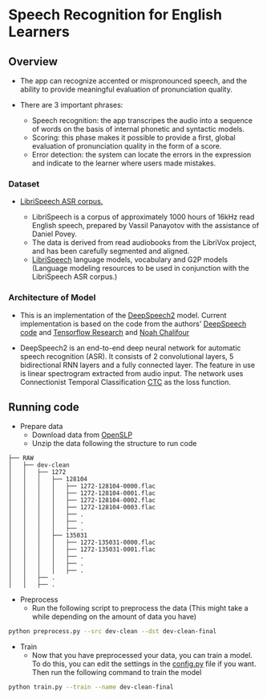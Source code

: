 # Speech Recognition for English Learners

## Overview

- The app can recognize accented or mispronounced speech, and the ability to provide meaningful evaluation of pronunciation quality.

- There are 3 important phrases:

    - Speech recognition: the app transcripes the audio into a sequence of words on the basis of internal phonetic and syntactic models.
    - Scoring: this phase makes it possible to provide a first, global evaluation of pronunciation quality in the form of a score.
    - Error detection: the system can locate the errors in the expression and indicate to the learner where users made mistakes.

### Dataset

- [LibriSpeech ASR corpus.](http://www.openslr.org/12/)

    - LibriSpeech is a corpus of approximately 1000 hours of 16kHz read English speech, prepared by Vassil Panayotov with the assistance of Daniel Povey. 
    - The data is derived from read audiobooks from the LibriVox project, and has been carefully segmented and aligned.
    - [LibriSpeech](http://www.openslr.org/11/) language models, vocabulary and G2P models (Language modeling resources to be used in conjunction with the  LibriSpeech ASR corpus.)
### Architecture of Model

- This is an implementation of the [DeepSpeech2](https://arxiv.org/pdf/1512.02595.pdf) model. Current implementation is based on the code from the authors' [DeepSpeech code](https://github.com/PaddlePaddle/DeepSpeech) and [Tensorflow Research](https://github.com/tensorflow/models/tree/master/research/deep_speech) and [Noah Chalifour](https://github.com/noahchalifour/baidu-deepspeech2)

- DeepSpeech2 is an end-to-end deep neural network for automatic speech recognition (ASR). It consists of 2 convolutional layers, 5 bidirectional RNN layers and a fully connected layer. The feature in use is linear spectrogram extracted from audio input. The network uses Connectionist Temporal Classification [CTC](https://www.cs.toronto.edu/~graves/icml_2006.pdf) as the loss function.

## Running code

- Prepare data
    - Download data from [OpenSLP](http://www.openslr.org/12/)
    - Unzip the data following the structure to run code
```
├── RAW
│   ├── dev-clean
│   │   ├── 1272
│   │   │   ├── 128104
│   │   │   │   ├── 1272-128104-0000.flac
│   │   │   │   ├── 1272-128104-0001.flac
│   │   │   │   ├── 1272-128104-0002.flac
│   │   │   │   ├── 1272-128104-0003.flac
│   │   │   │   ├── .
│   │   │   │   ├── .
│   │   │   │   ├── .
│   │   │   ├── 135031
│   │   │   │   ├── 1272-135031-0000.flac
│   │   │   │   ├── 1272-135031-0001.flac
│   │   │   │   ├── .
│   │   │   │   ├── .
│   │   │   │   ├── .
│   │   ├── .
│   │   ├── .
```


- Preprocess
    - Run the following script to preprocess the data (This might take a while depending on the amount of data you have)

```bash
python preprocess.py --src dev-clean --dst dev-clean-final
```

- Train
    - Now that you have preprocessed your data, you can train a model. To do this, you can edit the settings in the [config.py](./src/config.py) file if you want. Then run the following command to train the model

```bash
python train.py --train --name dev-clean-final
```